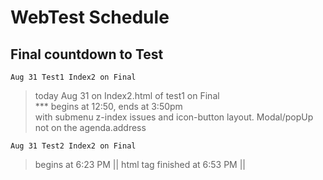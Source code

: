 # WebTest Schedule

## Final countdown to Test

`Aug 31 Test1 Index2 on Final`
> today Aug 31 on Index2.html of test1 on Final \
*** begins at 12:50, ends at 3:50pm <br> with submenu z-index issues and icon-button layout. Modal/popUp not on the agenda.address

`Aug 31 Test2 Index2 on Final`
> begins at 6:23 PM  || html tag finished at 6:53 PM ||